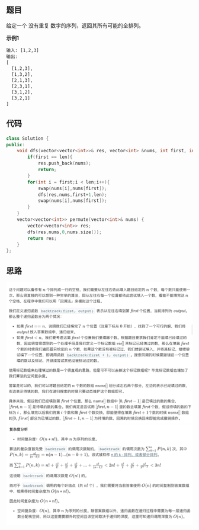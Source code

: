 ## 题目
给定一个 没有重复 数字的序列，返回其所有可能的全排列。

**示例1**
```
输入: [1,2,3]
输出:
[
  [1,2,3],
  [1,3,2],
  [2,1,3],
  [2,3,1],
  [3,1,2],
  [3,2,1]
]
```

## 代码
```C++
class Solution {
public:
    void dfs(vector<vector<int>>& res, vector<int> &nums, int first, int len){
        if(first == len){
            res.push_back(nums);
            return;
        }
        for(int i = first;i < len;i++){
            swap(nums[i],nums[first]);
            dfs(res,nums,first+1,len);
            swap(nums[i],nums[first]);
        }
    }
    vector<vector<int>> permute(vector<int>& nums) {
        vector<vector<int>> res;
        dfs(res,nums,0,nums.size());
        return res;
    }
};
```

## 思路

![图片](static/46_1.png)
![图片](static/46_2.png)
